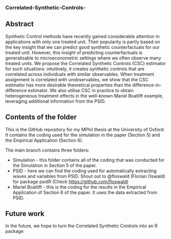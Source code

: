 ### Correlated-Synthetic-Controls-

## Abstract
Synthetic Control methods have recently gained considerable attention in applications with only one treated unit.  Their popularity is partly based on the key insight that we can predict good synthetic counterfactuals for our treated unit. However, this insight of predicting counterfactuals is generalisable to microeconometric settings where we often observe many treated units. We propose the Correlated Synthetic Controls (CSC) estimator for such situations: intuitively, it creates synthetic controls that are correlated across individuals with similar observables. When treatment assignment is correlated with unobservables, we show that the CSC estimator has more desirable theoretical properties than the difference-in-difference estimator. We also utilise CSC in practice to obtain heterogeneous treatment effects in the well-known Mariel Boatlift example, leveraging additional information from the PSID.

## Contents of the folder
This is the GitHub repository for my MPhil thesis at the University of Oxford. It contains the coding used for the simulation in the paper (Section 5) and the Empirical Application (Section 6).

The main branch contains three folders:
* Simulation - this folder contains all of the coding that was conducted for the Simulation in Section 5 of the paper. 
* PSID - here we can find the coding used for automatically extracting waves and variables from PSID. Shout out to @floswald (Florian Oswald) for package psidR (Check https://github.com/floswald)
* Mariel Boatlift - this is the coding for the results in the Empirical Application of Section 6 of the paper. It uses the data extracted from PSID.

## Future work
In the future, we hope to turn the Correlated Synthetic Controls into an R package
